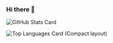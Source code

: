 ### Hi there 👋

<!--
**kazweda/kazweda** is a ✨ _special_ ✨ repository because its `README.md` (this file) appears on your GitHub profile.

Here are some ideas to get you started:

- 🔭 I’m currently working on ...
- 🌱 I’m currently learning ...
- 👯 I’m looking to collaborate on ...
- 🤔 I’m looking for help with ...
- 💬 Ask me about ...
- 📫 How to reach me: ...
- 😄 Pronouns: ...
- ⚡ Fun fact: ...
-->

![GitHub Stats Card](https://github-readme-stats.vercel.app/api?username=kazweda&theme=tokyonight)

![Top Languages Card (Compact layout)](https://github-readme-stats.vercel.app/api/top-langs/?username=kazweda&layout=compact&theme=tokyonight)
